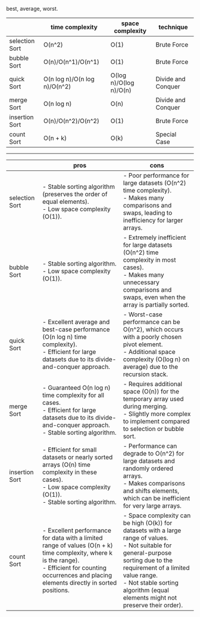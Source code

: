 best, average, worst.

|                | time complexity              | space complexity       | technique          |
| -------------- | ---------------------------- | ---------------------- | ------------------ |
| selection Sort | O(n^2)                       | O(1)                   | Brute Force        |
| bubble Sort    | O(n)/O(n^1)/O(n^1)           | O(1)                   | Brute Force        |
| quick Sort     | O(n log n)/O(n log n)/O(n^2) | O(log n)/O(log n)/O(n) | Divide and Conquer |
| merge Sort     | O(n log n)                   | O(n)                   | Divide and Conquer |
| insertion Sort | O(n)/O(n^2)/O(n^2)           | O(1)                   | Brute Force        |
| count Sort     | O(n + k)                     | O(k)                   | Special Case       |



---

|                    | pros                                                                                                                                                                                                         | cons                                                                                                                                                                                                                                                               |
| ------------------ | ------------------------------------------------------------------------------------------------------------------------------------------------------------------------------------------------------------ | ------------------------------------------------------------------------------------------------------------------------------------------------------------------------------------------------------------------------------------------------------------------ |
| selection Sort     | - Stable sorting algorithm (preserves the order of equal elements).<br>- Low space complexity (O(1)).                                                                                                        | - Poor performance for large datasets (O(n^2) time complexity).<br>- Makes many comparisons and swaps, leading to inefficiency for larger arrays.                                                                                                                  |
| bubble Sort        | - Stable sorting algorithm.<br>- Low space complexity (O(1)).                                                                                                                                                | - Extremely inefficient for large datasets (O(n^2) time complexity in most cases).<br>- Makes many unnecessary comparisons and swaps, even when the array is partially sorted.                                                                                     |
| quick Sort<br>     | - Excellent average and best-case performance (O(n log n) time complexity).<br>- Efficient for large datasets due to its divide-and-conquer approach.                                                        | - Worst-case performance can be O(n^2), which occurs with a poorly chosen pivot element.<br>- Additional space complexity (O(log n) on average) due to the recursion stack.                                                                                        |
| merge Sort<br>     | - Guaranteed O(n log n) time complexity for all cases.<br>- Efficient for large datasets due to its divide-and-conquer approach.<br>- Stable sorting algorithm.                                              | - Requires additional space (O(n)) for the temporary array used during merging.<br>- Slightly more complex to implement compared to selection or bubble sort.                                                                                                      |
| insertion Sort<br> | - Efficient for small datasets or nearly sorted arrays (O(n) time complexity in these cases).<br>- Low space complexity (O(1)).<br>- Stable sorting algorithm.                                               | - Performance can degrade to O(n^2) for large datasets and randomly ordered arrays.<br>- Makes comparisons and shifts elements, which can be inefficient for very large arrays.                                                                                    |
| count Sort<br>     | - Excellent performance for data with a limited range of values (O(n + k) time complexity, where k is the range).<br>- Efficient for counting occurrences and placing elements directly in sorted positions. | - Space complexity can be high (O(k)) for datasets with a large range of values.<br>- Not suitable for general-purpose sorting due to the requirement of a limited value range.<br>- Not stable sorting algorithm (equal elements might not preserve their order). |
